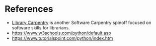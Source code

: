# References

* [Library Carpentry](https://librarycarpentry.github.io/) is another Software Carpentry spinoff focused on software skills for librarians.
* https://www.w3schools.com/python/default.asp
* https://www.tutorialspoint.com/python/index.htm
